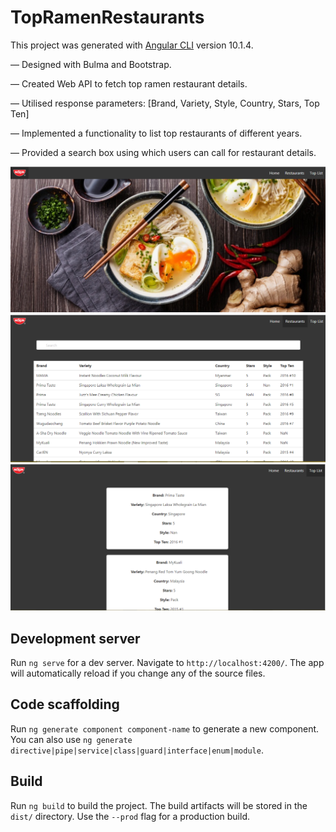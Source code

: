 # TopRamenRestaurants

This project was generated with [Angular CLI](https://github.com/angular/angular-cli) version 10.1.4.

— Designed with Bulma and Bootstrap.

— Created Web API to fetch top ramen restaurant details.

— Utilised response parameters: [Brand, Variety, Style, Country, Stars, Top Ten]

— Implemented a functionality to list top restaurants of different years. 

— Provided a search box using which users can call for restaurant details.

![home](https://github.com/divya2/top-ramen-restaurants/blob/master/src/assets/img/home.PNG)
![restaurants](https://github.com/divya2/top-ramen-restaurants/blob/master/src/assets/img/restaurants.PNG)
![top-list](https://github.com/divya2/top-ramen-restaurants/blob/master/src/assets/img/top_list.PNG)

## Development server

Run `ng serve` for a dev server. Navigate to `http://localhost:4200/`. The app will automatically reload if you change any of the source files.

## Code scaffolding

Run `ng generate component component-name` to generate a new component. You can also use `ng generate directive|pipe|service|class|guard|interface|enum|module`.

## Build

Run `ng build` to build the project. The build artifacts will be stored in the `dist/` directory. Use the `--prod` flag for a production build.

